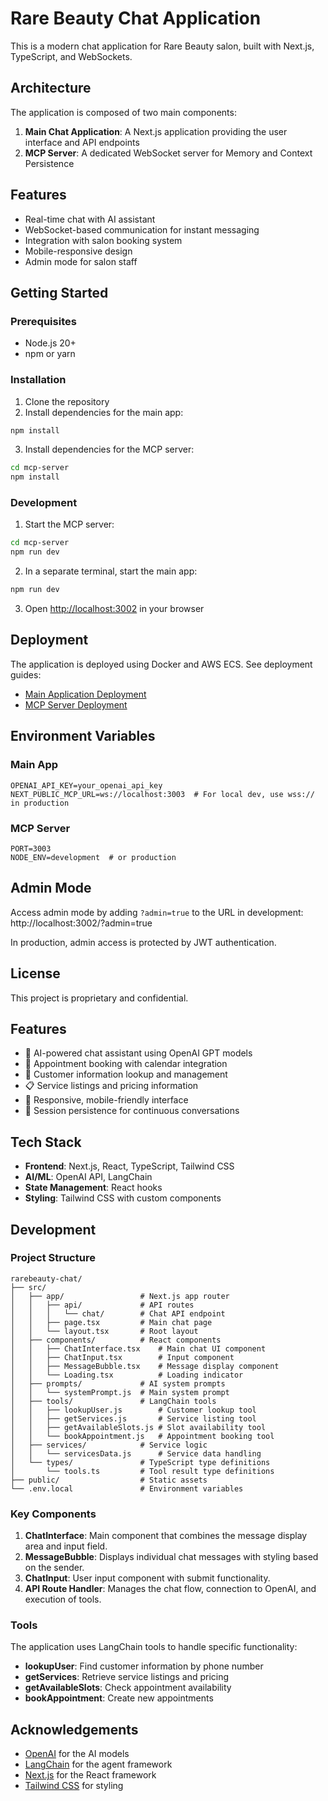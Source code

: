 # Rare Beauty Chat Application

This is a modern chat application for Rare Beauty salon, built with Next.js, TypeScript, and WebSockets.

## Architecture

The application is composed of two main components:

1. **Main Chat Application**: A Next.js application providing the user interface and API endpoints
2. **MCP Server**: A dedicated WebSocket server for Memory and Context Persistence

## Features

- Real-time chat with AI assistant
- WebSocket-based communication for instant messaging
- Integration with salon booking system
- Mobile-responsive design
- Admin mode for salon staff

## Getting Started

### Prerequisites

- Node.js 20+
- npm or yarn

### Installation

1. Clone the repository
2. Install dependencies for the main app:

```bash
npm install
```

3. Install dependencies for the MCP server:

```bash
cd mcp-server
npm install
```

### Development

1. Start the MCP server:

```bash
cd mcp-server
npm run dev
```

2. In a separate terminal, start the main app:

```bash
npm run dev
```

3. Open [http://localhost:3002](http://localhost:3002) in your browser

## Deployment

The application is deployed using Docker and AWS ECS. See deployment guides:

- [Main Application Deployment](./aws/README.md)
- [MCP Server Deployment](./mcp-server/README.md)

## Environment Variables

### Main App

```
OPENAI_API_KEY=your_openai_api_key
NEXT_PUBLIC_MCP_URL=ws://localhost:3003  # For local dev, use wss:// in production
```

### MCP Server

```
PORT=3003
NODE_ENV=development  # or production
```

## Admin Mode

Access admin mode by adding `?admin=true` to the URL in development:
http://localhost:3002/?admin=true

In production, admin access is protected by JWT authentication.

## License

This project is proprietary and confidential.

## Features

- 🤖 AI-powered chat assistant using OpenAI GPT models
- 📅 Appointment booking with calendar integration
- 👤 Customer information lookup and management
- 📋 Service listings and pricing information
- 📱 Responsive, mobile-friendly interface
- 🔄 Session persistence for continuous conversations

## Tech Stack

- **Frontend**: Next.js, React, TypeScript, Tailwind CSS
- **AI/ML**: OpenAI API, LangChain
- **State Management**: React hooks
- **Styling**: Tailwind CSS with custom components

## Development

### Project Structure

```
rarebeauty-chat/
├── src/
│   ├── app/                 # Next.js app router
│   │   ├── api/             # API routes
│   │   │   └── chat/        # Chat API endpoint
│   │   ├── page.tsx         # Main chat page
│   │   └── layout.tsx       # Root layout
│   ├── components/          # React components
│   │   ├── ChatInterface.tsx    # Main chat UI component
│   │   ├── ChatInput.tsx        # Input component
│   │   ├── MessageBubble.tsx    # Message display component
│   │   └── Loading.tsx          # Loading indicator
│   ├── prompts/             # AI system prompts
│   │   └── systemPrompt.js  # Main system prompt
│   ├── tools/               # LangChain tools
│   │   ├── lookupUser.js        # Customer lookup tool
│   │   ├── getServices.js       # Service listing tool
│   │   ├── getAvailableSlots.js # Slot availability tool
│   │   └── bookAppointment.js   # Appointment booking tool
│   ├── services/            # Service logic
│   │   └── servicesData.js      # Service data handling
│   └── types/               # TypeScript type definitions
│       └── tools.ts         # Tool result type definitions
├── public/                  # Static assets
└── .env.local               # Environment variables
```

### Key Components

1. **ChatInterface**: Main component that combines the message display area and input field.
2. **MessageBubble**: Displays individual chat messages with styling based on the sender.
3. **ChatInput**: User input component with submit functionality.
4. **API Route Handler**: Manages the chat flow, connection to OpenAI, and execution of tools.

### Tools

The application uses LangChain tools to handle specific functionality:

- **lookupUser**: Find customer information by phone number
- **getServices**: Retrieve service listings and pricing
- **getAvailableSlots**: Check appointment availability
- **bookAppointment**: Create new appointments

## Acknowledgements

- [OpenAI](https://openai.com/) for the AI models
- [LangChain](https://langchain.com/) for the agent framework
- [Next.js](https://nextjs.org/) for the React framework
- [Tailwind CSS](https://tailwindcss.com/) for styling
